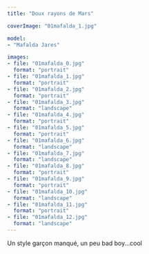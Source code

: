 ```yaml
---
title: "Doux rayons de Mars"

coverImage: "01mafalda_1.jpg"

model:
- "Mafalda Jares"

images:
- file: "01mafalda_0.jpg"
  format: "portrait"
- file: "01mafalda_1.jpg"
  format: "portrait"
- file: "01mafalda_2.jpg"
  format: "portrait"
- file: "01mafalda_3.jpg"
  format: "landscape"
- file: "01mafalda_4.jpg"
  format: "portrait"
- file: "01mafalda_5.jpg"
  format: "portrait"
- file: "01mafalda_6.jpg"
  format: "landscape"
- file: "01mafalda_7.jpg"
  format: "landscape"
- file: "01mafalda_8.jpg"
  format: "portrait"
- file: "01mafalda_9.jpg"
  format: "portrait"
- file: "01mafalda_10.jpg"
  format: "landscape"
- file: "01mafalda_11.jpg"
  format: "portrait"
- file: "01mafalda_12.jpg"
  format: "landscape"
---
```


Un style garçon manqué, un peu bad boy...cool
